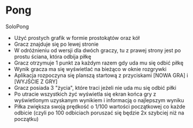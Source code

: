 # Pong
SoloPong
* Użyć prostych grafik w formie prostokątów oraz kół
* Gracz znajduje się po lewej stronie
* W odróżnieniu od wersji dla dwóch graczy, tu z prawej strony jest po prostu ściana, która odbija piłkę
* Gracz otrzymuje 1 punkt za każdym razem gdy uda mu się odbić piłkę
* Wynik gracza ma się wyświetlać na bieżąco w oknie rozgrywki
* Aplikacja rozpoczyna się planszą startową z przyciskami [NOWA GRA] i [WYJŚCIE Z GRY]
* Gracz posiada 3 "życia", które traci jeżeli nie uda mu się odbić piłki
* Po utracie wszystkich żyć wyświetla się ekran końca gry z wyświetlonym uzyskanym wynikiem i informacją o najlepszym wyniku
* Piłka zwiększa swoją prędkość o 1/100 wartości początkowej co każde odbicie (czyli po 100 odbiciach poruszać się będzie 2x szybciej niż na początku)
